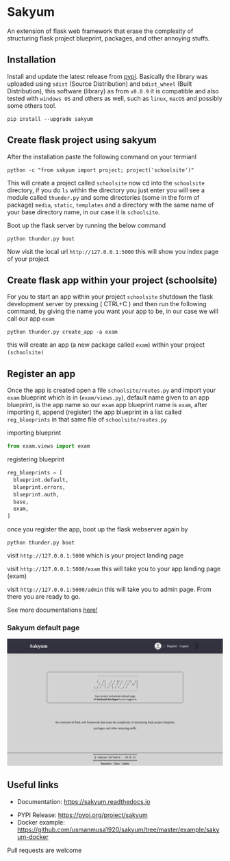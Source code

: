 
# Sakyum

An extension of flask web framework that erase the complexity of structuring flask project blueprint, packages, and other annoying stuffs.

## Installation

Install and update the latest release from <a href="https://pypi.org/project/sakyum">pypi</a>. Basically the library was uploaded using `sdist` (Source Distribution) and `bdist_wheel` (Built Distribution), this software (library) as from `v0.0.9` it is compatible and also tested with `windows OS` and others as well, such as `linux`, `macOS` and possibly some others too!.

```
pip install --upgrade sakyum
```

## Create flask project using sakyum

After the installation paste the following command on your termianl

```
python -c "from sakyum import project; project('schoolsite')"
```

This will create a project called `schoolsite` now cd into the `schoolsite` directory, if you do `ls` within the directory you just enter you will see a module called `thunder.py` and some directories (some in the form of package) `media`, `static`, `templates` and a directory with the same name of your base directory name, in our case it is `schoolsite`.

Boot up the flask server by running the below command

```
python thunder.py boot
```

Now visit the local url `http://127.0.0.1:5000` this will show you index page of your project

## Create flask app within your project (schoolsite)

For you to start an app within your project `schoolsite` shutdown the flask development server by pressing ( CTRL+C ) and then run the following command, by giving the name you want your app to be, in our case we will call our app `exam`

```
python thunder.py create_app -a exam
```

this will create an app (a new package called `exam`) within your project `(schoolsite)`

## Register an app

Once the app is created open a file `schoolsite/routes.py` and import your `exam` blueprint which is in (`exam/views.py`), default name given to an app blueprint, is the app name so our `exam` app blueprint name is `exam`, after importing it, append (register) the app blueprint in a list called `reg_blueprints` in that same file of `schoolsite/routes.py`

importing blueprint

```py
from exam.views import exam
```

registering blueprint

```py
reg_blueprints = [
  blueprint.default,
  blueprint.errors,
  blueprint.auth,
  base,
  exam,
]
```

once you register the app, boot up the flask webserver again by

```
python thunder.py boot
```

visit `http://127.0.0.1:5000` which is your project landing page

visit `http://127.0.0.1:5000/exam` this will take you to your app landing page (exam)

visit `http://127.0.0.1:5000/admin` this will take you to admin page. From there you are ready to go.

See more documentations <a href="https://sakyum.readthedocs.io">here!</a>

### Sakyum default page

![Sakyum default page](./media/sakyum_default_page.png)
<!-- [![Sakyum default page](https://raw.githubusercontent.com/usmanmusa1920/sakyum/v0.0.11/media/sakyum_default_page.png)](https://sakyum.readthedocs.io) -->

## Useful links

- Documentation: https://sakyum.readthedocs.io
<!-- - Repository: https://github.com/usmanmusa1920/sakyum -->
- PYPI Release: https://pypi.org/project/sakyum
- Docker example: https://github.com/usmanmusa1920/sakyum/tree/master/example/sakyum-docker

Pull requests are welcome
